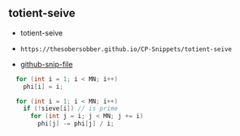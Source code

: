 
## totient-seive

- totient-seive
- ```
  https://thesobersobber.github.io/CP-Snippets/totient-seive
  ```
- [github-snip-file](https://github.com/theSoberSobber/CP-Snippets/blob/main/snippets.json#L2076)

```cpp
  for (int i = 1; i < MN; i++)
    phi[i] = i;

  for (int i = 1; i < MN; i++)
    if (!sieve[i]) // is prime
      for (int j = i; j < MN; j += i)
        phi[j] -= phi[j] / i;

```
